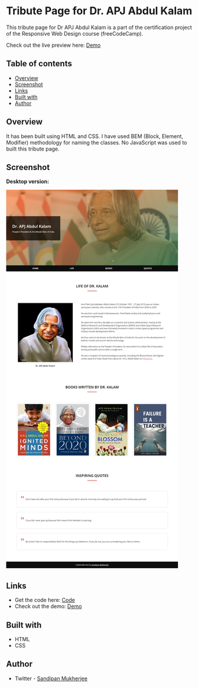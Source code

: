# Tribute Page for Dr. APJ Abdul Kalam

This tribute page for Dr APJ Abdul Kalam is a part of the certification project of the Responsive Web Design course (freeCodeCamp). 

Check out the live preview here: [Demo](https://sandipan-ajp-abdul-kalam-tribute.netlify.app/)

## Table of contents

- [Overview](#overview)
- [Screenshot](#screenshot)
- [Links](#links)
- [Built with](#built-with)
- [Author](#author)

## Overview

It has been built using HTML and CSS. I have used BEM (Block, Element, Modifier) methodology for naming the classes. No JavaScript was used to built this tribute page.

## Screenshot

**Desktop version:**

![Desktop Version](https://github.com/SandipanIO/freeCodeCamp-projects/blob/main/tribute-page/screenshot/Dr-APJ-Abdul-Kalam-Tribute-Page.png)

## Links

- Get the code here: [Code](https://github.com/SandipanIO/freeCodeCamp-projects/tree/main/tribute-page)
- Check out the demo: [Demo](https://sandipan-ajp-abdul-kalam-tribute.netlify.app/)


## Built with

- HTML
- CSS

## Author

- Twitter - [Sandipan Mukherjee](https://www.twitter.com/SandipanIO)
